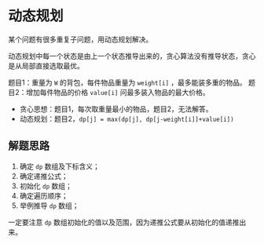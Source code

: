 # 动态规划

某个问题有很多重复子问题，用动态规划解决。

动态规划中每一个状态是由上一个状态推导出来的，贪心算法没有推导状态，贪心是从局部直接选取最优。

题目1：重量为 `W` 的背包，每件物品重量为 `weight[i]` ，最多能装多重的物品。 题目2：增加每件物品的价格 `value[i]` 问最多装入物品的最大价格。

* 贪心思想：题目1，每次取重量最小的物品，题目2，无法解答。
* 动态规划：题目2，`dp[j] = max(dp[j], dp[j-weight[i]]+value[i])`

## 解题思路

1. 确定 `dp` 数组及下标含义；
2. 确定递推公式；
3. 初始化 `dp` 数组；
4. 确定遍历顺序；
5. 举例推导 `dp` 数组；

一定要注意 `dp` 数组初始化的值以及范围，因为递推公式要从初始化的值递推出来。